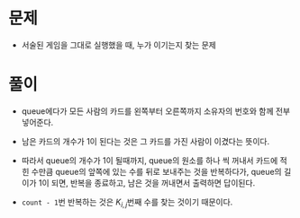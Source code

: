 # 문제
- 서술된 게임을 그대로 실행했을 때, 누가 이기는지 찾는 문제

# 풀이
- queue에다가 모든 사람의 카드를 왼쪽부터 오른쪽까지 소유자의 번호와 함께 전부 넣어준다.

- 남은 카드의 개수가 1이 된다는 것은 그 카드를 가진 사람이 이겼다는 뜻이다.

- 따라서 queue의 개수가 1이 될때까지, queue의 원소를 하나 씩 꺼내서 카드에 적힌 수만큼 queue의 앞쪽에 있는 수를 뒤로 보내주는 것을 반복하다가, queue의 길이가 1이 되면, 반복을 종료하고, 남은 것을 꺼내면서 출력하면 답이된다.

- <code>count - 1</code>번 반복하는 것은 $K_{i,j}$번째 수를 찾는 것이기 때문이다. 